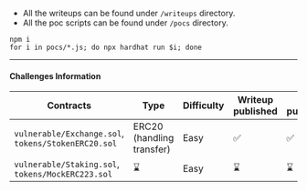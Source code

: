 

* All the writeups can be found under `/writeups` directory.  
* All the poc scripts can be found under `/pocs` directory.

```shell
npm i
for i in pocs/*.js; do npx hardhat run $i; done
```



----

#### Challenges Information


| Contracts 	| Type  	| Difficulty 	|   Writeup published	| POC published      	|
|--------	|-------	|------------	|---	|--------------------	|
| `vulnerable/Exchange.sol`,<br/>`tokens/StokenERC20.sol`      	| ERC20 (handling transfer) 	| Easy       	|   ✅	| ✅ 	|
| `vulnerable/Staking.sol`,<br/>`tokens/MockERC223.sol`    	|   ⌛	|    Easy        	|   ⌛	|   ⌛                  	|
